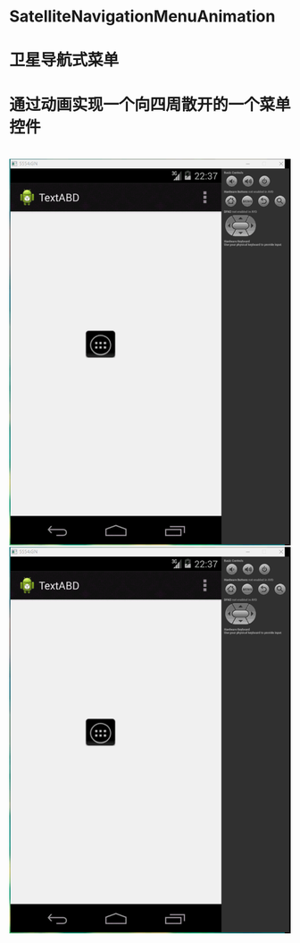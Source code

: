 # SatelliteNavigationMenuAnimation
# 卫星导航式菜单
#
#
# 通过动画实现一个向四周散开的一个菜单控件
#
![image](https://raw.githubusercontent.com/GUOCHAOLANG/SatelliteNavigationMenuAnimation/master/%E5%8D%AB%E6%98%9F%E5%AF%BC%E8%88%AA%E8%8F%9C%E5%8D%95/SatelliteNavigationMenuAnimation/image/one.gif)
![image](https://github.com/GUOCHAOLANG/SatelliteNavigationMenuAnimation/blob/master/%E5%8D%AB%E6%98%9F%E5%AF%BC%E8%88%AA%E8%8F%9C%E5%8D%95/SatelliteNavigationMenuAnimation/image/one.gif)
